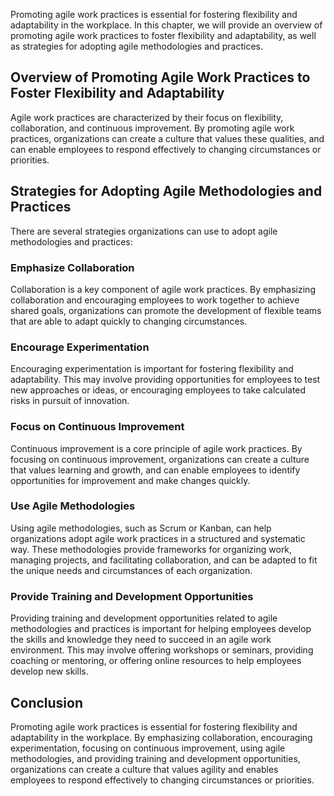 
Promoting agile work practices is essential for fostering flexibility and adaptability in the workplace. In this chapter, we will provide an overview of promoting agile work practices to foster flexibility and adaptability, as well as strategies for adopting agile methodologies and practices.

Overview of Promoting Agile Work Practices to Foster Flexibility and Adaptability
---------------------------------------------------------------------------------

Agile work practices are characterized by their focus on flexibility, collaboration, and continuous improvement. By promoting agile work practices, organizations can create a culture that values these qualities, and can enable employees to respond effectively to changing circumstances or priorities.

Strategies for Adopting Agile Methodologies and Practices
---------------------------------------------------------

There are several strategies organizations can use to adopt agile methodologies and practices:

### Emphasize Collaboration

Collaboration is a key component of agile work practices. By emphasizing collaboration and encouraging employees to work together to achieve shared goals, organizations can promote the development of flexible teams that are able to adapt quickly to changing circumstances.

### Encourage Experimentation

Encouraging experimentation is important for fostering flexibility and adaptability. This may involve providing opportunities for employees to test new approaches or ideas, or encouraging employees to take calculated risks in pursuit of innovation.

### Focus on Continuous Improvement

Continuous improvement is a core principle of agile work practices. By focusing on continuous improvement, organizations can create a culture that values learning and growth, and can enable employees to identify opportunities for improvement and make changes quickly.

### Use Agile Methodologies

Using agile methodologies, such as Scrum or Kanban, can help organizations adopt agile work practices in a structured and systematic way. These methodologies provide frameworks for organizing work, managing projects, and facilitating collaboration, and can be adapted to fit the unique needs and circumstances of each organization.

### Provide Training and Development Opportunities

Providing training and development opportunities related to agile methodologies and practices is important for helping employees develop the skills and knowledge they need to succeed in an agile work environment. This may involve offering workshops or seminars, providing coaching or mentoring, or offering online resources to help employees develop new skills.

Conclusion
----------

Promoting agile work practices is essential for fostering flexibility and adaptability in the workplace. By emphasizing collaboration, encouraging experimentation, focusing on continuous improvement, using agile methodologies, and providing training and development opportunities, organizations can create a culture that values agility and enables employees to respond effectively to changing circumstances or priorities.
